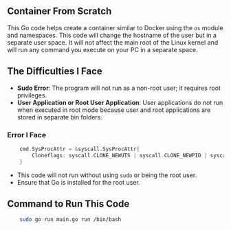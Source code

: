 ## Container From Scratch

This Go code helps create a container similar to Docker using the `os` module and namespaces. This code will change the hostname of the user but in a separate user space. It will not affect the main root of the Linux kernel and will run any command you execute on your PC in a separate space.

## The Difficulties I Face

- **Sudo Error**: The program will not run as a non-root user; it requires root privileges.
- **User Application or Root User Application**: User applications do not run when executed in root mode because user and root applications are stored in separate bin folders.

### Error I Face
```go
	cmd.SysProcAttr = &syscall.SysProcAttr{
		Cloneflags: syscall.CLONE_NEWUTS | syscall.CLONE_NEWPID | syscall.CLONE_NEWNS,
	}
```
- This code will not run without using `sudo` or being the root user.
- Ensure that Go is installed for the root user.

## Command to Run This Code
```bash
    sudo go run main.go run /bin/bash
```

